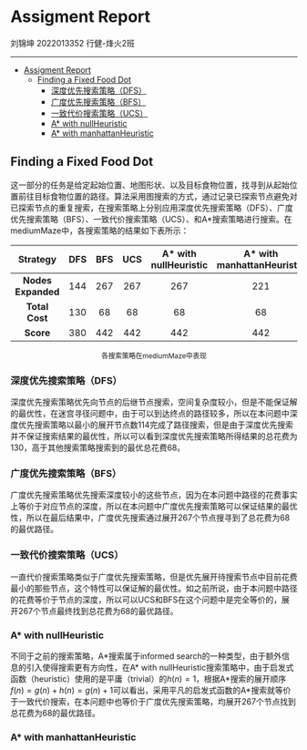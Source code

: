 # Assigment Report

刘锦坤 2022013352 行健-烽火2班

---

- [Assigment Report](#assigment-report)
  - [Finding a Fixed Food Dot](#finding-a-fixed-food-dot)
    - [深度优先搜索策略（DFS）](#深度优先搜索策略dfs)
    - [广度优先搜索策略（BFS）](#广度优先搜索策略bfs)
    - [一致代价搜索策略（UCS）](#一致代价搜索策略ucs)
    - [A\* with nullHeuristic](#a-with-nullheuristic)
    - [A\* with manhattanHeuristic](#a-with-manhattanheuristic)

## Finding a Fixed Food Dot

这一部分的任务是给定起始位置、地图形状、以及目标食物位置，找寻到从起始位置前往目标食物位置的路径。算法采用图搜索的方式，通过记录已探索节点避免对已探索节点的重复搜索，在搜索策略上分别应用深度优先搜索策略（DFS）、广度优先搜索策略（BFS）、一致代价搜索策略（UCS）、和A*搜索策略进行搜索。在mediumMaze中，各搜索策略的结果如下表所示：

|         Strategy         | DFS | BFS | UCS | A* with<br /> nullHeuristic | A* with<br /> manhattanHeuristic |
| :----------------------: | :-: | :-: | :-: | :-------------------------: | :------------------------------: |
| **Nodes Expanded** | 144 | 267 | 267 |             267             |               221               |
|   **Total Cost**   | 130 | 68 | 68 |             68             |                68                |
|     **Score**     | 380 | 442 | 442 |             442             |               442               |

<div style="text-align: center; font-size: 12px;">
各搜索策略在mediumMaze中表现
</div>

### 深度优先搜索策略（DFS）

深度优先搜索策略优先向节点的后继节点搜索，空间复杂度较小，但是不能保证解的最优性，在迷宫寻径问题中，由于可以到达终点的路径较多，所以在本问题中深度优先搜索策略以最小的展开节点数114完成了路径搜索，但是由于深度优先搜索并不保证搜索结果的最优性，所以可以看到深度优先搜索策略所得结果的总花费为130，高于其他搜索策略搜索到的最优总花费68。

### 广度优先搜索策略（BFS）

广度优先搜索策略优先搜索深度较小的这些节点，因为在本问题中路径的花费事实上等价于对应节点的深度，所以在本问题中广度优先搜索策略可以保证结果的最优性，所以在最后结果中，广度优先搜索通过展开267个节点搜寻到了总花费为68的最优路径。

### 一致代价搜索策略（UCS）

一直代价搜索策略类似于广度优先搜索策略，但是优先展开待搜索节点中目前花费最小的那些节点，这个特性可以保证解的最优性。如之前所说，由于本问题中路径的花费等价于节点的深度，所以可以UCS和BFS在这个问题中是完全等价的，展开267个节点最终找到总花费为68的最优路径。

### A\* with nullHeuristic

不同于之前的搜索策略，A*搜索属于informed search的一种类型，由于额外信息的引入使得搜索更有方向性，在A\* with nullHeuristic搜索策略中，由于启发式函数（heuristic）使用的是平庸（trivial）的$h(n)=1$，根据A\*搜索的展开顺序$f(n)=g(n)+h(n)=g(n)+1$可以看出，采用平凡的启发式函数的A\*搜索就等价于一致代价搜索，在本问题中也等价于广度优先搜索策略，均展开267个节点找到总花费为68的最优路径。

### A\* with manhattanHeuristic

